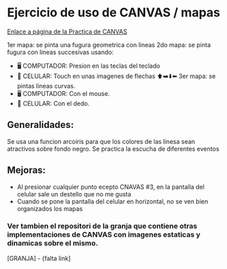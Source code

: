 # Ejercicio de uso de CANVAS / mapas


<a href="https://gemmaclaverodelmoral.github.io/EjercicioCanvas/" target="_blank">Enlace a página de la Practica de CANVAS</a>

1er mapa: se pinta una fugura geometrica con lineas
2do mapa: se pinta fugura con lineas succesivas usando: 
  - 🖥️ COMPUTADOR: Presion en las teclas del teclado
  - 📲 CELULAR: Touch en unas imagenes de flechas ⬆️➡️⬇️⬅️
3er mapa: se pintas lineas curvas.
  - 🖥️ COMPUTADOR: Con el mouse. 
  - 📲 CELULAR: Con el dedo.
## Generalidades:
Se usa una funcion arcoiris para que los colores de las linesa sean atractivos sobre fondo negro.
Se practica la escucha de diferentes eventos

## Mejoras:
- Al presionar cualquier punto ecepto CNAVAS #3, en la pantalla del celular sale un destello que no me gusta
- Cuando se pone la pantalla del celular en horizontal, no se ven bien organizados los mapas

### Ver tambien el repositori de la granja que contiene otras implementaciones de CANVAS con imagenes estaticas y dinamicas sobre el mismo.
[GRANJA] - {falta link]


                                                        
